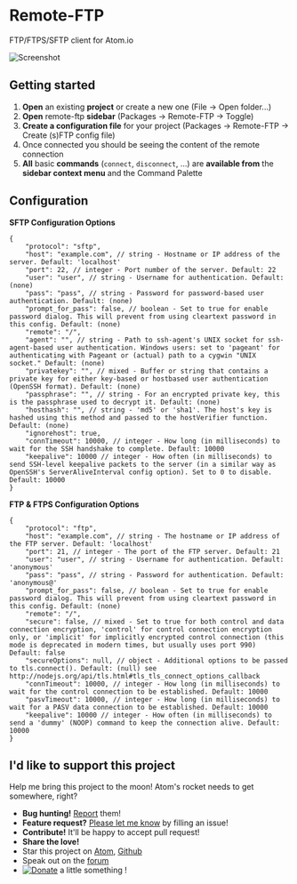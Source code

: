 # Remote-FTP

FTP/FTPS/SFTP client for Atom.io

![Screenshot](https://raw.githubusercontent.com/mgrenier/remote-ftp/master/screenshot.png "Screenshot")

## Getting started

1. **Open** an existing **project** or create a new one (File -> Open folder...)
1. **Open** remote-ftp **sidebar** (Packages -> Remote-FTP -> Toggle)
1. **Create a configuration file** for your project (Packages -> Remote-FTP -> Create (s)FTP config file)
1. Once connected you should be seeing the content of the remote connection
1. **All** basic **commands** (`connect`, `disconnect`, ...) are **available from** the **sidebar context menu** and the Command Palette

## Configuration

**SFTP Configuration Options**
```
{
    "protocol": "sftp",
    "host": "example.com", // string - Hostname or IP address of the server. Default: 'localhost'
    "port": 22, // integer - Port number of the server. Default: 22
    "user": "user", // string - Username for authentication. Default: (none)
    "pass": "pass", // string - Password for password-based user authentication. Default: (none)
    "prompt_for_pass": false, // boolean - Set to true for enable password dialog. This will prevent from using cleartext password in this config. Default: (none)
    "remote": "/",
    "agent": "", // string - Path to ssh-agent's UNIX socket for ssh-agent-based user authentication. Windows users: set to 'pageant' for authenticating with Pageant or (actual) path to a cygwin "UNIX socket." Default: (none)
    "privatekey": "", // mixed - Buffer or string that contains a private key for either key-based or hostbased user authentication (OpenSSH format). Default: (none)
    "passphrase": "", // string - For an encrypted private key, this is the passphrase used to decrypt it. Default: (none)
    "hosthash": "", // string - 'md5' or 'sha1'. The host's key is hashed using this method and passed to the hostVerifier function. Default: (none)
    "ignorehost": true,
    "connTimeout": 10000, // integer - How long (in milliseconds) to wait for the SSH handshake to complete. Default: 10000
    "keepalive": 10000 // integer - How often (in milliseconds) to send SSH-level keepalive packets to the server (in a similar way as OpenSSH's ServerAliveInterval config option). Set to 0 to disable. Default: 10000
}
```

**FTP & FTPS Configuration Options**
```
{
    "protocol": "ftp",
    "host": "example.com", // string - The hostname or IP address of the FTP server. Default: 'localhost'
    "port": 21, // integer - The port of the FTP server. Default: 21
    "user": "user", // string - Username for authentication. Default: 'anonymous'
    "pass": "pass", // string - Password for authentication. Default: 'anonymous@'
    "prompt_for_pass": false, // boolean - Set to true for enable password dialog. This will prevent from using cleartext password in this config. Default: (none)
    "remote": "/",
    "secure": false, // mixed - Set to true for both control and data connection encryption, 'control' for control connection encryption only, or 'implicit' for implicitly encrypted control connection (this mode is deprecated in modern times, but usually uses port 990) Default: false
    "secureOptions": null, // object - Additional options to be passed to tls.connect(). Default: (null) see http://nodejs.org/api/tls.html#tls_tls_connect_options_callback
    "connTimeout": 10000, // integer - How long (in milliseconds) to wait for the control connection to be established. Default: 10000
    "pasvTimeout": 10000, // integer - How long (in milliseconds) to wait for a PASV data connection to be established. Default: 10000
    "keepalive": 10000 // integer - How often (in milliseconds) to send a 'dummy' (NOOP) command to keep the connection alive. Default: 10000
}
```

## I'd like to support this project
Help me bring this project to the moon! Atom's rocket needs to get somewhere, right?
- **Bug hunting!** [Report](https://github.com/mgrenier/remote-ftp/issues) them!
- **Feature request?** [Please let me know](https://github.com/mgrenier/remote-ftp/issues) by filling an issue!
- **Contribute!** It'll be happy to accept pull request!
- **Share the love!**
 - Star this project on [Atom](https://atom.io/packages/remote-ftp), [Github](https://github.com/mgrenier/remote-ftp)
 - Speak out on the [forum](https://discuss.atom.io/)
 -  [![Donate](https://www.paypalobjects.com/en_US/i/btn/btn_donate_SM.gif)](https://www.paypal.com/cgi-bin/webscr?cmd=_s-xclick&hosted_button_id=PZ3HU7CCJQ6BL) a little something !
